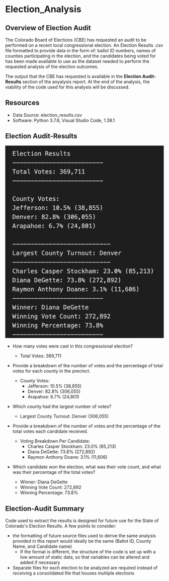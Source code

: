 # Election_Analysis

## Overview of Election Audit
The Colorado Board of Elections (CBE) has requested an audit to be performed on a recent local congressional election. An Election Results .csv file formatted to provide data in the form of: ballot ID numbers, names of counties participating in the election, and the candidates being voted for has been made available to use as the dataset needed to perform the requested analysis of the election outcomes. 

The output that the CBE has requested is available in the **Election Audit-Results** section of the anyalysis report. At the end of the analysis, the viability of the code used for this analysis will be discussed. 

## Resources
- Data Source: election_results.csv
- Software: Python 3.7.6, Visual Studio Code, 1.38.1

## Election Audit-Results

![Election Results](./Resources/Election_Results.png)

* How many votes were cast in this congressional election?
  * Total Votes: 369,711

* Provide a breakdown of the number of votes and the percentage of total votes for each county in the precinct.
  * County Votes:
    * Jefferson: 10.5% (38,855)
    * Denver: 82.8% (306,055)
    * Arapahoe: 6.7% (24,801)

* Which county had the largest number of votes?
  * Largest County Turnout: Denver (306,055)
  
* Provide a breakdown of the number of votes and the percentage of the total votes each candidate received.
  * Voting Breakdown Per Candidate:
    * Charles Casper Stockham: 23.0% (85,213)
    * Diana DeGette: 73.8% (272,892)
    * Raymon Anthony Doane: 3.1% (11,606)

* Which candidate won the election, what was their vote count, and what was their percentage of the total votes?
  * Winner: Diana DeGette
  * Winning Vote Count: 272,892
  * Winning Percentage: 73.8%

## Election-Audit Summary
Code used to extract the results is designed for future use for the State of Colorado's Election Results. A few points to consider:
  * the formatting of future source files used to derive the same analysis provided in this report would ideally be the same (Ballot ID, County Name, and Candidate name)
    * If the format is different, the structure of the code is set up with a low amount of static data, so that variables can be altered and added if necessary
  * Separate files for each election to be analyzed are required instead of receiving a consolidated file that houses multiple elections 
